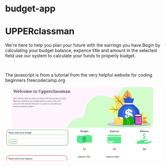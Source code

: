 # budget-app
<h1>UPPERclassman</h1>
<p>We're here to help you plan your future with the earrings you have.Begin by calculating your budget balance, expence title and
amount in the selected field use our system to calculate your
funds to properly budget.</p><br>
<p>The javascript is from a tutorial from the very helpful website for coding beginners freecodecamp.org</p>
<img src="./readME-img.png">